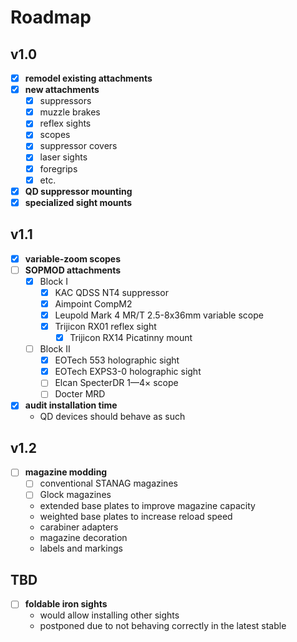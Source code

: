 # Roadmap

## v1.0

- [x] **remodel existing attachments**
- [x] **new attachments**
  - [x] suppressors
  - [x] muzzle brakes
  - [x] reflex sights
  - [x] scopes
  - [x] suppressor covers
  - [x] laser sights
  - [x] foregrips
  - [x] etc.
- [x] **QD suppressor mounting**
- [x] **specialized sight mounts**

## v1.1

- [x] **variable-zoom scopes**
- [ ] **SOPMOD attachments**
  - [x] Block I
    - [x] KAC QDSS NT4 suppressor
    - [x] Aimpoint CompM2
    - [x] Leupold Mark 4 MR/T 2.5-8x36mm variable scope
    - [x] Trijicon RX01 reflex sight
      - [x] Trijicon RX14 Picatinny mount
  - [ ] Block II
    - [x] EOTech 553 holographic sight
    - [x] EOTech EXPS3-0 holographic sight
    - [ ] Elcan SpecterDR 1—4× scope
    - [ ] Docter MRD
- [x] **audit installation time**
  - QD devices should behave as such

## v1.2

- [ ] **magazine modding**
  - [ ] conventional STANAG magazines
  - [ ] Glock magazines
  - extended base plates to improve magazine capacity
  - weighted base plates to increase reload speed
  - carabiner adapters
  - magazine decoration
  - labels and markings

## TBD

- [ ] **foldable iron sights**
  - would allow installing other sights
  - postponed due to not behaving correctly in the latest stable
